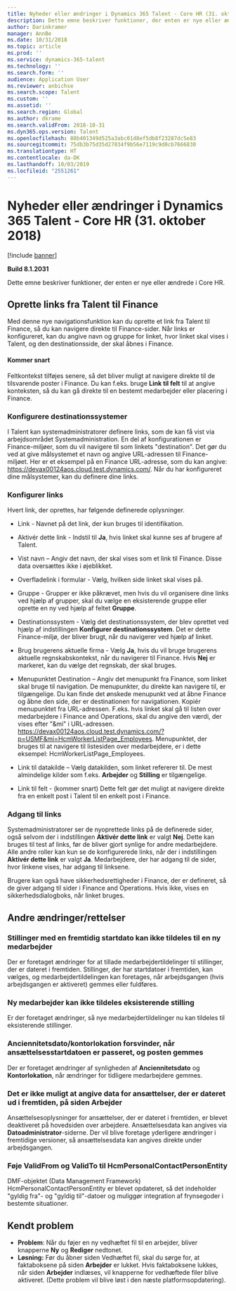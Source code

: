 ```yaml
---
title: Nyheder eller ændringer i Dynamics 365 Talent - Core HR (31. oktober 2018)
description: Dette emne beskriver funktioner, der enten er nye eller ændrede i Microsoft Dynamics 365 Talent - Core HR.
author: Darinkramer
manager: AnnBe
ms.date: 10/31/2018
ms.topic: article
ms.prod: ''
ms.service: dynamics-365-talent
ms.technology: ''
ms.search.form: ''
audience: Application User
ms.reviewer: anbichse
ms.search.scope: Talent
ms.custom: ''
ms.assetid: ''
ms.search.region: Global
ms.author: dkrame
ms.search.validFrom: 2018-10-31
ms.dyn365.ops.version: Talent
ms.openlocfilehash: 80b401349d525a3abc01d8ef5db8f23287dc5e83
ms.sourcegitcommit: 75db3b75d35d27034f9b56e7119c9d0cb7666830
ms.translationtype: HT
ms.contentlocale: da-DK
ms.lasthandoff: 10/03/2019
ms.locfileid: "2551261"
---
```

# <a name="whats-new-or-changed-in-dynamics-365-talent---core-hr-october-31-2018"></a>Nyheder eller ændringer i Dynamics 365 Talent - Core HR (31. oktober 2018)

[!include [banner](includes/banner.md)]

**Build 8.1.2031**

Dette emne beskriver funktioner, der enten er nye eller ændrede i Core HR.

## <a name="create-links-from-talent-to-finance"></a>Oprette links fra Talent til Finance
Med denne nye navigationsfunktion kan du oprette et link fra Talent til Finance, så du kan navigere direkte til Finance-sider. Når links er konfigureret, kan du angive navn og gruppe for linket, hvor linket skal vises i Talent, og den destinationsside, der skal åbnes i Finance.

#### <a name="coming-soon"></a>Kommer snart
Feltkontekst tilføjes senere, så det bliver muligt at navigere direkte til de tilsvarende poster i Finance. Du kan f.eks. bruge **Link til felt** til at angive konteksten, så du kan gå direkte til en bestemt medarbejder eller placering i Finance.

### <a name="configure-target-systems"></a>Konfigurere destinationssystemer

I Talent kan systemadministratorer definere links, som de kan få vist via arbejdsområdet Systemadministration. En del af konfigurationen er Finance-miljøer, som du vil navigere til som linkets "destination". Det gør du ved at give målsystemet et navn og angive URL-adressen til Finance-miljøet. Her er et eksempel på en Finance URL-adresse, som du kan angive: https://devax00124aos.cloud.test.dynamics.com/. Når du har konfigureret dine målsystemer, kan du definere dine links.

### <a name="configure-links"></a>Konfigurer links

Hvert link, der oprettes, har følgende definerede oplysninger.

- Link - Navnet på det link, der kun bruges til identifikation.

- Aktivér dette link - Indstil til **Ja**, hvis linket skal kunne ses af brugere af Talent.

- Vist navn – Angiv det navn, der skal vises som et link til Finance. Disse data oversættes ikke i øjeblikket.

- Overfladelink i formular - Vælg, hvilken side linket skal vises på.

- Gruppe - Grupper er ikke påkrævet, men hvis du vil organisere dine links ved hjælp af grupper, skal du vælge en eksisterende gruppe eller oprette en ny ved hjælp af feltet **Gruppe**.

- Destinationssystem - Vælg det destinationssystem, der blev oprettet ved hjælp af indstillingen **Konfigurer destinationssystem**. Det er dette Finance-miljø, der bliver brugt, når du navigerer ved hjælp af linket.

- Brug brugerens aktuelle firma - Vælg **Ja**, hvis du vil bruge brugerens aktuelle regnskabskontekst, når du navigerer til Finance. Hvis **Nej** er markeret, kan du vælge det regnskab, der skal bruges.

- Menupunktet Destination – Angiv det menupunkt fra Finance, som linket skal bruge til navigation. De menupunkter, du direkte kan navigere til, er tilgængelige. Du kan finde det ønskede menupunkt ved at åbne Finance og åbne den side, der er destinationen for navigationen. Kopiér menupunktet fra URL-adressen. F.eks. hvis linket skal gå til listen over medarbejdere i Finance and Operations, skal du angive den værdi, der vises efter "&mi" i URL-adressen. https://devax00124aos.cloud.test.dynamics.com/?p=USMF&mi=HcmWorkerListPage_Employees. Menupunktet, der bruges til at navigere til listesiden over medarbejdere, er i dette eksempel: HcmWorkerListPage_Employees.

- Link til datakilde – Vælg datakilden, som linket refererer til. De mest almindelige kilder som f.eks. **Arbejder** og **Stilling** er tilgængelige.

- Link til felt - (kommer snart) Dette felt gør det muligt at navigere direkte fra en enkelt post i Talent til en enkelt post i Finance.

### <a name="access-to-links"></a>Adgang til links

Systemadministratorer ser de nyoprettede links på de definerede sider, også selvom der i indstillingen **Aktivér dette link** er valgt **Nej**. Dette kan bruges til test af links, før de bliver gjort synlige for andre medarbejdere. Alle andre roller kan kun se de konfigurerede links, når der i indstillingen **Aktivér dette link** er valgt **Ja**. Medarbejdere, der har adgang til de sider, hvor linkene vises, har adgang til linksene.

Brugere kan også have sikkerhedsrettigheder i Finance, der er defineret, så de giver adgang til sider i Finance and Operations. Hvis ikke, vises en sikkerhedsdialogboks, når linket bruges.


## <a name="other-changesfixes"></a>Andre ændringer/rettelser

### <a name="positions-with-a-future-start-date-cannot-be-assigned-to-a-new-employee"></a>Stillinger med en fremtidig startdato kan ikke tildeles til en ny medarbejder

Der er foretaget ændringer for at tillade medarbejdertildelinger til stillinger, der er dateret i fremtiden. Stillinger, der har startdatoer i fremtiden, kan vælges, og medarbejdertildelingen kan foretages, når arbejdsgangen (hvis arbejdsgangen er aktiveret) gemmes eller fuldføres.

### <a name="new-employee-cannot-be-assigned-existing-position"></a>Ny medarbejder kan ikke tildeles eksisterende stilling

Er der foretaget ændringer, så nye medarbejdertildelinger nu kan tildeles til eksisterende stillinger.

### <a name="seniority-dateoffice-location-disappears-when-the-employment-start-date-is-in-the-past-and-the-record-is-saved"></a>Anciennitetsdato/kontorlokation forsvinder, når ansættelsesstartdatoen er passeret, og posten gemmes

Der er foretaget ændringer af synligheden af **Anciennitetsdato** og **Kontorlokation**, når ændringer for tidligere medarbejdere gemmes.

### <a name="cant-enter-data-for-future-dated-employments-on-the-worker-page"></a>Det er ikke muligt at angive data for ansættelser, der er dateret ud i fremtiden, på siden Arbejder

Ansættelsesoplysninger for ansættelser, der er dateret i fremtiden, er blevet deaktiveret på hovedsiden over arbejdere. Ansættelsesdata kan angives via **Datoadministrator**-siderne. Der vil blive foretage yderligere ændringer i fremtidige versioner, så ansættelsesdata kan angives direkte under arbejdsgangen.

### <a name="add-validfrom-and-validto-to-hcmpersonalcontactpersonentity"></a>Føje ValidFrom og ValidTo til HcmPersonalContactPersonEntity

DMF-objektet (Data Management Framework) HcmPersonalContactPersonEntity er blevet opdateret, så det indeholder "gyldig fra"- og "gyldig til"-datoer og muliggør integration af frynsegoder i bestemte situationer. 

## <a name="known-issue"></a>Kendt problem
- **Problem**: Når du føjer en ny vedhæftet fil til en arbejder, bliver knapperne **Ny** og **Rediger** nedtonet. 
- **Løsning:** Før du åbner siden Vedhæftet fil, skal du sørge for, at faktaboksene på siden **Arbejder** er lukket. Hvis faktaboksene lukkes, når siden **Arbejder** indlæses, vil knapperne for vedhæftede filer blive aktiveret. (Dette problem vil blive løst i den næste platformsopdatering).
